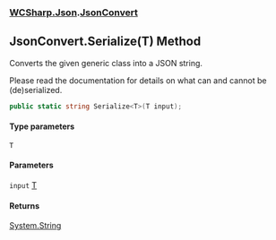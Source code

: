 ### [WCSharp.Json](WCSharp.Json.md 'WCSharp.Json').[JsonConvert](WCSharp.Json.JsonConvert.md 'WCSharp.Json.JsonConvert')

## JsonConvert.Serialize<T>(T) Method

Converts the given generic class into a JSON string.  
  
Please read the documentation for details on what can and cannot be (de)serialized.

```csharp
public static string Serialize<T>(T input);
```
#### Type parameters

<a name='WCSharp.Json.JsonConvert.Serialize_T_(T).T'></a>

`T`
#### Parameters

<a name='WCSharp.Json.JsonConvert.Serialize_T_(T).input'></a>

`input` [T](WCSharp.Json.JsonConvert.Serialize_T_(T).md#WCSharp.Json.JsonConvert.Serialize_T_(T).T 'WCSharp.Json.JsonConvert.Serialize<T>(T).T')

#### Returns
[System.String](https://docs.microsoft.com/en-us/dotnet/api/System.String 'System.String')
